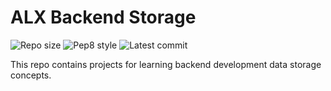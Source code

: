 # ALX Backend Storage

![Repo size](https://img.shields.io/github/repo-size/duressa-feyissa/alx-backend-storage)
![Pep8 style](https://img.shields.io/badge/PEP8-style%20guide-purple?style=round-square)
![Latest commit](https://img.shields.io/github/last-commit/duressa-feyissa/alx-backend-storage/main?style=round-square)

This repo contains projects for learning backend development data storage concepts.
